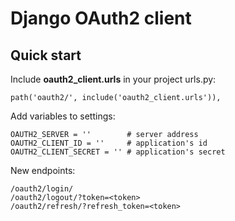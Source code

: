 # Django OAuth2 client
## Quick start
Include **oauth2_client.urls** in your project urls.py:
```
path('oauth2/', include('oauth2_client.urls')),
```
Add variables to settings:
```
OAUTH2_SERVER = ''        # server address
OAUTH2_CLIENT_ID = ''     # application's id
OAUTH2_CLIENT_SECRET = '' # application's secret
```
New endpoints:
```
/oauth2/login/
/oauth2/logout/?token=<token>
/oauth2/refresh/?refresh_token=<token>
```
